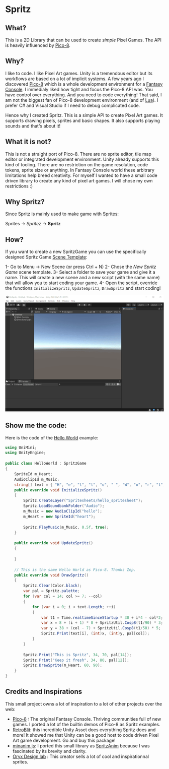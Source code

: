 # Spritz

## What?

This is a 2D Library that can be used to create *simple* Pixel Games. The API is heavily influenced by [Pico-8](https://www.lexaloffle.com/pico-8.php).

## Why?

I like to code. I like Pixel Art games. Unity is a tremendous editor but its workflows are based on a lot of implicit systems. A few years ago I discovered [Pico-8](https://www.lexaloffle.com/pico-8.php) which is a whole development environment for a [Fantasy Console](https://en.wikipedia.org/wiki/Fantasy_video_game_console). I immedialy liked how tight and focus the Pico-8 API was. You have control over everything. And you need to code everything! That said, I am not the biggest fan of Pico-8 development environment (and of [Lua](https://www.lua.org/)). I prefer C# and Visual Studio if I need to debug complicated code. 

Hence why I created Spritz. This is a simple API to create Pixel Art games. It supports drawing pixels, sprites and basic shapes. It also supports playing sounds and that's about it! 

## What it is not?

This is not a straight port of Pico-8. There are no sprite editor, tile map editor or integrated development environment. Unity already supports this kind of tooling. There are no restriction on the game resolution, code tokens, sprite size or anything. In Fantasy Console world these arbitrary limitations help breed creativity. For myself I wanted to have a small code driven library to create any kind of pixel art games. I will chose my own restrictions :)

## Why Spritz?

Since Spritz is mainly used to make game with Sprites:

Sprites -> *Spritez* -> **Spritz**

## How?

If you want to create a new SpritzGame you can use the specifically designed Spritz Game [Scene Template](https://docs.unity3d.com/Manual/scene-templates.html):

1- Go to Menu -> New Scene (or press Ctrl + N)
2- Chose the *New Spritz Game* scene template.
3- Select a folder to save your game and give it a name. This will create a new scene and a new script (with the same name) that will allow you to start coding your game.
4- Open the script, override the functions `InitializeSpritz`, `UpdateSpritz`, `DrawSpritz` and start coding!


![this is it](spritz/~Documentation/imgs/spritz_game_creation.gif)

## Show me the code:

Here is the code of the [Hello World](projects/SpritzExamples/Assets/HelloWorld/HelloWorld.cs) example:

```csharp
using UniMini;
using UnityEngine;

public class HelloWorld : SpritzGame
{
    SpriteId m_Heart;
    AudioClipId m_Music;
    string[] text = { "H", "e", "l", "l", "o", " ", "W", "o", "r", "l", "d", "!" };
    public override void InitializeSpritz()
    {
        Spritz.CreateLayer("Spritesheets/hello_spritesheet");
        Spritz.LoadSoundbankFolder("Audio");
        m_Music = new AudioClipId("hello");
        m_Heart = new SpriteId("heart");

        Spritz.PlayMusic(m_Music, 0.5f, true);
    }

    public override void UpdateSpritz()
    {
        
    }

    // This is the same Hello World as Pico-8. Thanks Zep.
    public override void DrawSpritz()
    {
        Spritz.Clear(Color.black);
        var pal = Spritz.palette;
        for (var col = 14; col >= 7; --col)
        {
            for (var i = 0; i < text.Length; ++i)
            {
                var t1 = Time.realtimeSinceStartup * 30 + i*4 - col*2;
                var x = 8 + (i + 1) * 8 + SpritzUtil.Cosp8(t1/90) * 3;
                var y = 38 + (col - 7) + SpritzUtil.Cosp8(t1/50) * 5;
                Spritz.Print(text[i], (int)x, (int)y, pal[col]);
            }
        }

        Spritz.Print("This is Spritz", 34, 70, pal[14]);
        Spritz.Print("Keep it fresh", 34, 80, pal[12]);
        Spritz.DrawSprite(m_Heart, 60, 90);
    }
}
```

## Credits and Inspirations

This small project owns a lot of inspiration to a lot of other projects over the web:

- [Pico-8](https://www.lexaloffle.com/pico-8.php) : The original Fantasy Console. Thriving communities full of new games. I ported a lot of the builtin demos of Pico-8 as Spritz examples.
- [RetroBlit](https://assetstore.unity.com/packages/templates/systems/retroblit-102064): this incredible Unity Asset does everything Spritz does and more! It showed me that Unity can be a good host to code driven Pixel Art game development. Go and buy this package!
- [minanim.js](https://bollu.github.io/mathemagic/declarative/index.html): I ported this small library as [SpritzAnim](spritz/Runtime/SpritzAnim.cs) because I was fascinated by its brevity and clarity.
- [Oryx Design lab](https://www.oryxdesignlab.com/home) : This creator sells a lot of cool and inspirationnal sprites.